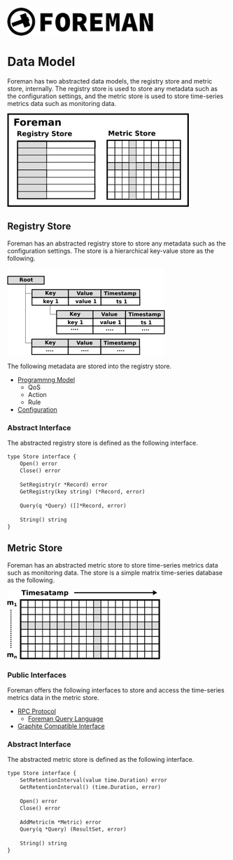 ![logo](./img/icon.png)

# Data Model

Foreman has two abstracted data models, the registry store and metric store, internally. The registry store is used to store any metadata such as the configuration settings, and the metric store is used to store time-series metrics data such as monitoring data.

![logo](./img/foreman_datamodel.png)

## Registry Store

Foreman has an abstracted registry store to store any metadata such as the configuration settings. The store is a hierarchical key-value store as the following.

![logo](./img/datamodel_registry.png)

The following metadata are stored into the registry store.

- [Programmng Model](programming_model.md)
  - QoS
  - Action
  - Rule
- [Configuration](configuration.md)

### Abstract Interface

The abstracted registry store is defined as the following interface.

```
type Store interface {
	Open() error
	Close() error

	SetRegistry(r *Record) error
	GetRegistry(key string) (*Record, error)
	
	Query(q *Query) ([]*Record, error)

	String() string
}
```

## Metric Store

Foreman has an abstracted metric store to store time-series metrics data such as monitoring data. The store is a simple matrix time-series database as the following.

![logo](./img/datamodel_metrics.png)

### Public Interfaces

Foreman offers the following interfaces to store and access the time-series metrics data in the metric store.

- [RPC Protocol](rpc_protocol.md)
  - [Foreman Query Language](dsl.md)
- [Graphite Compatible Interface](graphite.md)


### Abstract Interface

The abstracted metric store is defined as the following interface.

```
type Store interface {
	SetRetentionInterval(value time.Duration) error
	GetRetentionInterval() (time.Duration, error)

	Open() error
	Close() error

	AddMetric(m *Metric) error
	Query(q *Query) (ResultSet, error)

	String() string
}
```
